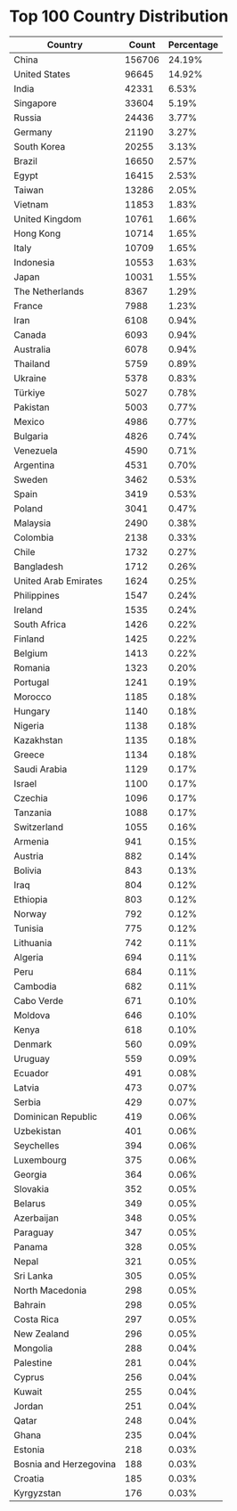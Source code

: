 # Top 100 Country Distribution
| Country | Count | Percentage |
|----|----|----|
| China | 156706 | 24.19% |
| United States | 96645 | 14.92% |
| India | 42331 | 6.53% |
| Singapore | 33604 | 5.19% |
| Russia | 24436 | 3.77% |
| Germany | 21190 | 3.27% |
| South Korea | 20255 | 3.13% |
| Brazil | 16650 | 2.57% |
| Egypt | 16415 | 2.53% |
| Taiwan | 13286 | 2.05% |
| Vietnam | 11853 | 1.83% |
| United Kingdom | 10761 | 1.66% |
| Hong Kong | 10714 | 1.65% |
| Italy | 10709 | 1.65% |
| Indonesia | 10553 | 1.63% |
| Japan | 10031 | 1.55% |
| The Netherlands | 8367 | 1.29% |
| France | 7988 | 1.23% |
| Iran | 6108 | 0.94% |
| Canada | 6093 | 0.94% |
| Australia | 6078 | 0.94% |
| Thailand | 5759 | 0.89% |
| Ukraine | 5378 | 0.83% |
| Türkiye | 5027 | 0.78% |
| Pakistan | 5003 | 0.77% |
| Mexico | 4986 | 0.77% |
| Bulgaria | 4826 | 0.74% |
| Venezuela | 4590 | 0.71% |
| Argentina | 4531 | 0.70% |
| Sweden | 3462 | 0.53% |
| Spain | 3419 | 0.53% |
| Poland | 3041 | 0.47% |
| Malaysia | 2490 | 0.38% |
| Colombia | 2138 | 0.33% |
| Chile | 1732 | 0.27% |
| Bangladesh | 1712 | 0.26% |
| United Arab Emirates | 1624 | 0.25% |
| Philippines | 1547 | 0.24% |
| Ireland | 1535 | 0.24% |
| South Africa | 1426 | 0.22% |
| Finland | 1425 | 0.22% |
| Belgium | 1413 | 0.22% |
| Romania | 1323 | 0.20% |
| Portugal | 1241 | 0.19% |
| Morocco | 1185 | 0.18% |
| Hungary | 1140 | 0.18% |
| Nigeria | 1138 | 0.18% |
| Kazakhstan | 1135 | 0.18% |
| Greece | 1134 | 0.18% |
| Saudi Arabia | 1129 | 0.17% |
| Israel | 1100 | 0.17% |
| Czechia | 1096 | 0.17% |
| Tanzania | 1088 | 0.17% |
| Switzerland | 1055 | 0.16% |
| Armenia | 941 | 0.15% |
| Austria | 882 | 0.14% |
| Bolivia | 843 | 0.13% |
| Iraq | 804 | 0.12% |
| Ethiopia | 803 | 0.12% |
| Norway | 792 | 0.12% |
| Tunisia | 775 | 0.12% |
| Lithuania | 742 | 0.11% |
| Algeria | 694 | 0.11% |
| Peru | 684 | 0.11% |
| Cambodia | 682 | 0.11% |
| Cabo Verde | 671 | 0.10% |
| Moldova | 646 | 0.10% |
| Kenya | 618 | 0.10% |
| Denmark | 560 | 0.09% |
| Uruguay | 559 | 0.09% |
| Ecuador | 491 | 0.08% |
| Latvia | 473 | 0.07% |
| Serbia | 429 | 0.07% |
| Dominican Republic | 419 | 0.06% |
| Uzbekistan | 401 | 0.06% |
| Seychelles | 394 | 0.06% |
| Luxembourg | 375 | 0.06% |
| Georgia | 364 | 0.06% |
| Slovakia | 352 | 0.05% |
| Belarus | 349 | 0.05% |
| Azerbaijan | 348 | 0.05% |
| Paraguay | 347 | 0.05% |
| Panama | 328 | 0.05% |
| Nepal | 321 | 0.05% |
| Sri Lanka | 305 | 0.05% |
| North Macedonia | 298 | 0.05% |
| Bahrain | 298 | 0.05% |
| Costa Rica | 297 | 0.05% |
| New Zealand | 296 | 0.05% |
| Mongolia | 288 | 0.04% |
| Palestine | 281 | 0.04% |
| Cyprus | 256 | 0.04% |
| Kuwait | 255 | 0.04% |
| Jordan | 251 | 0.04% |
| Qatar | 248 | 0.04% |
| Ghana | 235 | 0.04% |
| Estonia | 218 | 0.03% |
| Bosnia and Herzegovina | 188 | 0.03% |
| Croatia | 185 | 0.03% |
| Kyrgyzstan | 176 | 0.03% |
